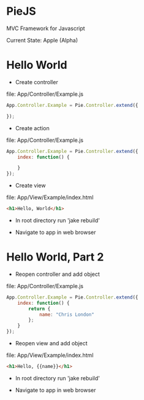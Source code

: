 PieJS
=====

MVC Framework for Javascript

Current State: Apple (Alpha)


Hello World
=====

- Create controller

file: App/Controller/Example.js

```javascript
App.Controller.Example = Pie.Controller.extend({

});
```

- Create action

file: App/Controller/Example.js

```javascript
App.Controller.Example = Pie.Controller.extend({
	index: function() {

	}
});
```

- Create view

file: App/View/Example/index.html

```html
<h1>Hello, World</h1>
```

- In root directory run 'jake rebuild'

- Navigate to app in web browser


Hello World, Part 2
=====

- Reopen controller and add object

file: App/Controller/Example.js

```javascript
App.Controller.Example = Pie.Controller.extend({
	index: function() {
		return {
			name: "Chris London"
		};
	}
});
```


- Reopen view and add object

file: App/View/Example/index.html

```html
<h1>Hello, {{name}}</h1>
```

- In root directory run 'jake rebuild'

- Navigate to app in web browser